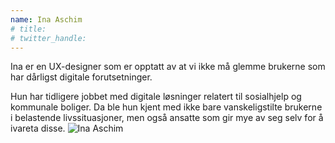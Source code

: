 ```yaml
---
name: Ina Aschim
# title: 
# twitter_handle: 
---
```

Ina er en UX-designer som er opptatt av at vi ikke må glemme brukerne som har dårligst digitale forutsetninger. 

Hun har tidligere jobbet med digitale løsninger relatert til sosialhjelp og kommunale boliger. Da ble hun kjent med ikke bare vanskeligstilte brukerne i belastende livssituasjoner, men også ansatte som gir mye av seg selv for å ivareta disse.
![Ina Aschim](https://user-images.githubusercontent.com/68546812/150492415-1a44e232-d6e1-43f0-a96b-861def8dc28b.jpg)
